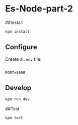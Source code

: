 # Es-Node-part-2

##Install

```bash
npm install
```

## Configure

Create a `.env` file:

```

PORT=3000
```

## Develop

```bash
npm run dev
```

##Test

```bash
npm test
```
